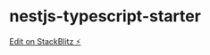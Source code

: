 # nestjs-typescript-starter

[Edit on StackBlitz ⚡️](https://stackblitz.com/edit/nestjs-typescript-starter-97vr7a)